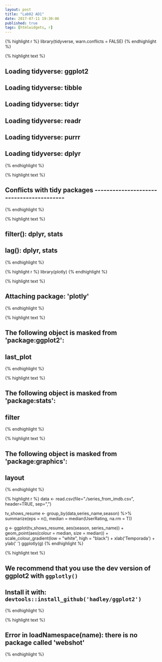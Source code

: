```yaml
---
layout: post
title: "Lab02 AD1"
date: 2017-07-11 19:30:06
published: true
tags: [htmlwidgets, r]
---
```



{% highlight r %}
library(tidyverse, warn.conflicts = FALSE) 
{% endhighlight %}



{% highlight text %}
## Loading tidyverse: ggplot2
## Loading tidyverse: tibble
## Loading tidyverse: tidyr
## Loading tidyverse: readr
## Loading tidyverse: purrr
## Loading tidyverse: dplyr
{% endhighlight %}



{% highlight text %}
## Conflicts with tidy packages -----------------------------------------
{% endhighlight %}



{% highlight text %}
## filter(): dplyr, stats
## lag():    dplyr, stats
{% endhighlight %}



{% highlight r %}
library(plotly)
{% endhighlight %}



{% highlight text %}
## 
## Attaching package: 'plotly'
{% endhighlight %}



{% highlight text %}
## The following object is masked from 'package:ggplot2':
## 
##     last_plot
{% endhighlight %}



{% highlight text %}
## The following object is masked from 'package:stats':
## 
##     filter
{% endhighlight %}



{% highlight text %}
## The following object is masked from 'package:graphics':
## 
##     layout
{% endhighlight %}



{% highlight r %}
data <- read.csv(file="./series_from_imdb.csv", header=TRUE, sep=",")

tv_shows_resume <- group_by(data,series_name,season) %>%
  summarize(eps = n(), median = median(UserRating, na.rm = T))

g <- ggplot(tv_shows_resume, aes(season, series_name)) +
  geom_point(aes(colour = median, size = median)) +
  scale_colour_gradient(low = "white", high = "black") +
  xlab('Temporada') + 
  ylab('    ')
ggplotly(g)
{% endhighlight %}



{% highlight text %}
## We recommend that you use the dev version of ggplot2 with `ggplotly()`
## Install it with: `devtools::install_github('hadley/ggplot2')`
{% endhighlight %}



{% highlight text %}
## Error in loadNamespace(name): there is no package called 'webshot'
{% endhighlight %}

